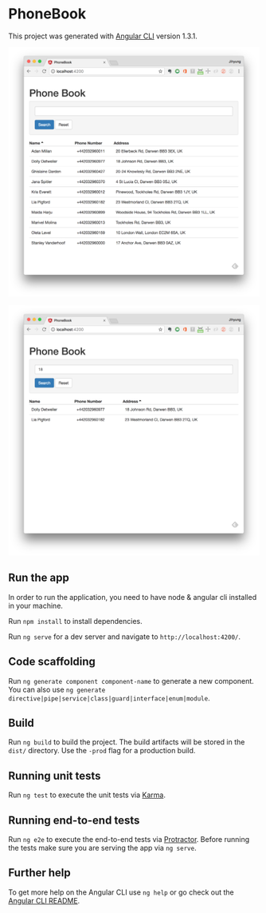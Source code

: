 # PhoneBook

This project was generated with [Angular CLI](https://github.com/angular/angular-cli) version 1.3.1.

![Phone Book](/src/assets/phone-book.png)

![Phone Book Filtered](/src/assets/phone-book-filtered.png)

## Run the app

In order to run the application, you need to have node & angular cli installed in your machine. 

Run `npm install` to install dependencies.

Run `ng serve` for a dev server and navigate to `http://localhost:4200/`. 

## Code scaffolding

Run `ng generate component component-name` to generate a new component. You can also use `ng generate directive|pipe|service|class|guard|interface|enum|module`.

## Build

Run `ng build` to build the project. The build artifacts will be stored in the `dist/` directory. Use the `-prod` flag for a production build.

## Running unit tests

Run `ng test` to execute the unit tests via [Karma](https://karma-runner.github.io).

## Running end-to-end tests

Run `ng e2e` to execute the end-to-end tests via [Protractor](http://www.protractortest.org/).
Before running the tests make sure you are serving the app via `ng serve`.

## Further help

To get more help on the Angular CLI use `ng help` or go check out the [Angular CLI README](https://github.com/angular/angular-cli/blob/master/README.md).
